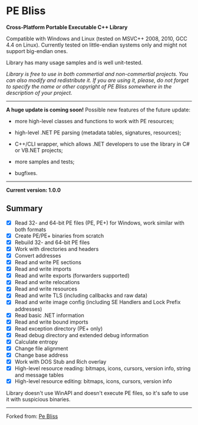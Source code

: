 # PE Bliss

**Cross-Platform Portable Executable C++ Library**

Compatible with Windows and Linux (tested on MSVC++ 2008, 2010, GCC 4.4 on Linux). Currently tested on little-endian systems only and might not support big-endian ones.

Library has many usage samples and is well unit-tested.

*Library is free to use in both commertial and non-commertial projects. You can also modify and redistribute it. If you are using it, please, do not forget to specify the name or other copyright of PE Bliss somewhere in the description of your project.*

---

**A huge update is coming soon!** Possible new features of the future update:

- more high-level classes and functions to work with PE resources;

- high-level .NET PE parsing (metadata tables, signatures, resources);

- C++/CLI wrapper, which allows .NET developers to use the library in C# or VB.NET projects;

- more samples and tests;

- bugfixes.

---

**Current version: 1.0.0**

## Summary
- [x] Read 32- and 64-bit PE files (PE, PE+) for Windows, work similar with both formats
- [x] Create PE/PE+ binaries from scratch
- [x] Rebuild 32- and 64-bit PE files
- [x] Work with directories and headers
- [x] Convert addresses
- [x] Read and write PE sections
- [x] Read and write imports
- [x] Read and write exports (forwarders supported)
- [x] Read and write relocations
- [x] Read and write resources
- [x] Read and write TLS (including callbacks and raw data)
- [x] Read and write image config (including SE Handlers and Lock Prefix addresses)
- [x] Read basic .NET information
- [x] Read and write bound imports
- [x] Read exception directory (PE+ only)
- [x] Read debug directory and extended debug information
- [x] Calculate entropy
- [x] Change file alignment
- [x] Change base address
- [x] Work with DOS Stub and Rich overlay
- [x] High-level resource reading: bitmaps, icons, cursors, version info, string and message tables
- [x] High-level resource editing: bitmaps, icons, cursors, version info

Library doesn't use WinAPI and doesn't execute PE files, so it's safe to use it with suspicious binaries.

---
Forked from: [Pe Bliss](https://code.google.com/archive/p/portable-executable-library/)
